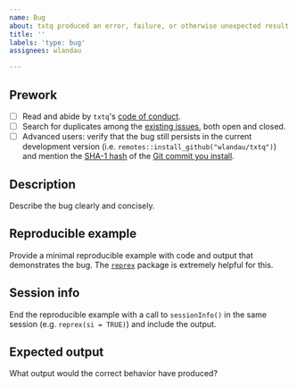 ```yaml
---
name: Bug
about: txtq produced an error, failure, or otherwise unexpected result.
title: ''
labels: 'type: bug'
assignees: wlandau

---
```


## Prework

- [ ] Read and abide by `txtq`'s [code of conduct](https://github.com/wlandau/txtq/blob/main/CODE_OF_CONDUCT.md).
- [ ] Search for duplicates among the [existing issues](https://github.com/wlandau/txtq/issues), both open and closed.
- [ ] Advanced users: verify that the bug still persists in the current development version (i.e. `remotes::install_github("wlandau/txtq")`) and mention the [SHA-1 hash](https://git-scm.com/book/en/v1/Getting-Started-Git-Basics#Git-Has-Integrity) of the [Git commit you install](https://github.com/wlandau/txtq/commits/main).

## Description

Describe the bug clearly and concisely. 

## Reproducible example

Provide a minimal reproducible example with code and output that demonstrates the bug. The [`reprex`](https://github.com/tidyverse/reprex) package is extremely helpful for this.

## Session info

End the reproducible example with a call to `sessionInfo()` in the same session (e.g. `reprex(si = TRUE)`) and include the output.

## Expected output

What output would the correct behavior have produced?
